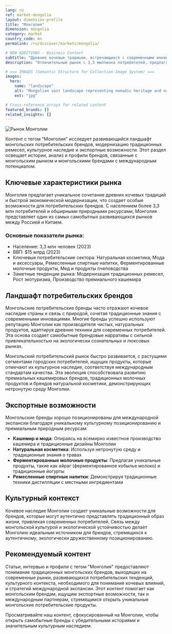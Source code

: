 ```yaml
---
lang: ru
ref: market-mongolia
layout: dimension-profile
title: "Монголия"
dimension: mongolia
category: market
country_code: mn
permalink: /ru/discover/markets/mongolia/

# NEW ADDITIONS - Business Context
subtitle: "Древние кочевые традиции, встречающиеся с современными инновациями между Россией и Китаем с нетронутыми природными ресурсами"
description: "Отличительный рынок с 3,3 миллиона потребителей, предлагающий всемирно известный кашемир, уникальные кисломолочные продукты и экологически ответственное позиционирование."

# === IMAGES (Semantic Structure for Collection-Image System) ===
images:
  hero:
    name: "landscape"
    alt: "Mongolian vast landscape representing nomadic heritage and natural purity"
    ext: "jpg"

# Cross-reference arrays for related content
featured_brands: []
related_insights: []
---
```


![Рынок Монголии](/assets/images/dimensions/markets/mongolia.jpg)

Контент с тегом "Монголия" исследует развивающийся ландшафт монгольских потребительских брендов, модернизацию традиционных ремесел, культурное наследие и экспортные возможности. Этот раздел освещает истории, анализ и профили брендов, связанные с монгольским рынком и монгольскими брендами с международным потенциалом.

## Ключевые характеристики рынка

Монголия предлагает уникальное сочетание древних кочевых традиций и быстрой экономической модернизации, что создает особые возможности для потребительских брендов. С населением более 3,3 млн потребителей и обширными природными ресурсами, Монголия представляет один из самых самобытных развивающихся рынков между Россией и Китаем.

### Основные показатели рынка:
- Население: 3,3 млн человек (2023)
- ВВП: $15 млрд (2023)
- Ключевые потребительские сектора: Натуральная косметика, Мода и аксессуары, Ремесленные спиртные напитки, Ферментированные молочные продукты, Мед и продукты пчеловодства
- Заметные тенденции рынка: Модернизация традиционных ремесел, Рост экотуризма, Производство премиального кашемира

## Ландшафт потребительских брендов

Монгольские потребительские бренды часто отражают кочевое наследие страны и связь с природой, сочетая традиционные знания с современными инновациями. Многие бренды успешно используют репутацию Монголии как производителя чистых, натуральных продуктов, адаптируя древние техники для современных потребителей. Эта основа создает самобытные брендовые нарративы с сильной привлекательностью на экологически сознательных и люксовых рынках.

Монгольский потребительский рынок быстро развивается, с растущими сегментами городских потребителей, ищущих продукты, которые отмечают их культурное наследие, соответствуя международным стандартам качества. Эта эволюция способствовала развитию премиальных кашемировых брендов, традиционных молочных продуктов и брендов натуральной косметики, демонстрирующих нетронутую среду Монголии.

## Экспортные возможности

Монгольские бренды хорошо позиционированы для международной экспансии благодаря уникальному культурному позиционированию и премиальным природным ресурсам:

- **Кашемир и мода**: Опираясь на всемирно известное производство кашемира и традиционные дизайны Монголии
- **Натуральная косметика**: Используя нетронутую среду и традиционные знания о травах
- **Ферментированные молочные продукты**: Предлагая уникальные продукты, такие как айраг (ферментированное кобылье молоко) и традиционные йогурты
- **Ремесленные спиртные напитки**: Демонстрируя традиционные техники дистилляции с местными ингредиентами

## Культурный контекст

Кочевое наследие Монголии создает уникальные возможности для брендов, которые могут аутентично представлять традиционный образ жизни, привлекая современных потребителей. Связь между монгольской культурой и экологической устойчивостью делает Монголию идеальным источником для брендов, стремящихся к аутентичному, экологически дружественному позиционированию.

## Рекомендуемый контент

Статьи, интервью и профили с тегом "Монголия" предоставляют понимание традиционных монгольских брендов, выходящих на современные рынки, развивающихся потребительских тенденций, культурного контекста, необходимого для понимания кочевых влияний, и стратегий международной экспансии. Этот контент помогает как монгольским брендам, ищущим экспортные возможности, так и международным партнерам, стремящимся открыть уникальные монгольские потребительские продукты.

Просматривайте наш контент, сфокусированный на Монголии, чтобы открыть самобытные бренды с убедительными историями и значительным культурным наследием.
